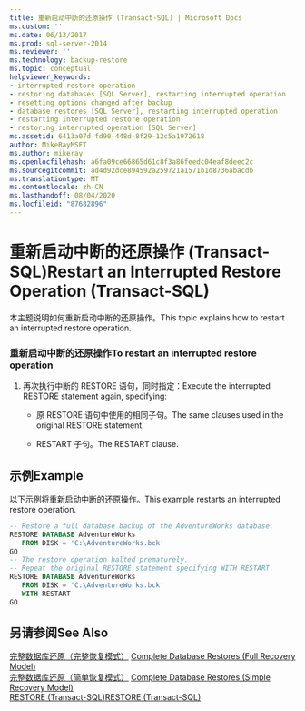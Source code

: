 ```yaml
---
title: 重新启动中断的还原操作 (Transact-SQL) | Microsoft Docs
ms.custom: ''
ms.date: 06/13/2017
ms.prod: sql-server-2014
ms.reviewer: ''
ms.technology: backup-restore
ms.topic: conceptual
helpviewer_keywords:
- interrupted restore operation
- restoring databases [SQL Server], restarting interrupted operation
- resetting options changed after backup
- database restores [SQL Server], restarting interrupted operation
- restarting interrupted restore operation
- restoring interrupted operation [SQL Server]
ms.assetid: 6413a07d-fd90-448d-8f29-12c5a1972618
author: MikeRayMSFT
ms.author: mikeray
ms.openlocfilehash: a6fa09ce66865d61c8f3a86feedc04eaf8deec2c
ms.sourcegitcommit: ad4d92dce894592a259721a1571b1d8736abacdb
ms.translationtype: MT
ms.contentlocale: zh-CN
ms.lasthandoff: 08/04/2020
ms.locfileid: "87682896"
---
```

# <a name="restart-an-interrupted-restore-operation-transact-sql"></a><span data-ttu-id="7ca8e-102">重新启动中断的还原操作 (Transact-SQL)</span><span class="sxs-lookup"><span data-stu-id="7ca8e-102">Restart an Interrupted Restore Operation (Transact-SQL)</span></span>
  <span data-ttu-id="7ca8e-103">本主题说明如何重新启动中断的还原操作。</span><span class="sxs-lookup"><span data-stu-id="7ca8e-103">This topic explains how to restart an interrupted restore operation.</span></span>  
  
### <a name="to-restart-an-interrupted-restore-operation"></a><span data-ttu-id="7ca8e-104">重新启动中断的还原操作</span><span class="sxs-lookup"><span data-stu-id="7ca8e-104">To restart an interrupted restore operation</span></span>  
  
1.  <span data-ttu-id="7ca8e-105">再次执行中断的 RESTORE 语句，同时指定：</span><span class="sxs-lookup"><span data-stu-id="7ca8e-105">Execute the interrupted RESTORE statement again, specifying:</span></span>  
  
    -   <span data-ttu-id="7ca8e-106">原 RESTORE 语句中使用的相同子句。</span><span class="sxs-lookup"><span data-stu-id="7ca8e-106">The same clauses used in the original RESTORE statement.</span></span>  
  
    -   <span data-ttu-id="7ca8e-107">RESTART 子句。</span><span class="sxs-lookup"><span data-stu-id="7ca8e-107">The RESTART clause.</span></span>  
  
## <a name="example"></a><span data-ttu-id="7ca8e-108">示例</span><span class="sxs-lookup"><span data-stu-id="7ca8e-108">Example</span></span>  
 <span data-ttu-id="7ca8e-109">以下示例将重新启动中断的还原操作。</span><span class="sxs-lookup"><span data-stu-id="7ca8e-109">This example restarts an interrupted restore operation.</span></span>  
  
```sql  
-- Restore a full database backup of the AdventureWorks database.  
RESTORE DATABASE AdventureWorks  
   FROM DISK = 'C:\AdventureWorks.bck'  
GO  
-- The restore operation halted prematurely.  
-- Repeat the original RESTORE statement specifying WITH RESTART.  
RESTORE DATABASE AdventureWorks   
   FROM DISK = 'C:\AdventureWorks.bck'  
   WITH RESTART  
GO  
```  
  
## <a name="see-also"></a><span data-ttu-id="7ca8e-110">另请参阅</span><span class="sxs-lookup"><span data-stu-id="7ca8e-110">See Also</span></span>  
 <span data-ttu-id="7ca8e-111">[完整数据库还原（完整恢复模式）](complete-database-restores-full-recovery-model.md) </span><span class="sxs-lookup"><span data-stu-id="7ca8e-111">[Complete Database Restores &#40;Full Recovery Model&#41;](complete-database-restores-full-recovery-model.md) </span></span>  
 <span data-ttu-id="7ca8e-112">[完整数据库还原（简单恢复模式）](complete-database-restores-simple-recovery-model.md) </span><span class="sxs-lookup"><span data-stu-id="7ca8e-112">[Complete Database Restores &#40;Simple Recovery Model&#41;](complete-database-restores-simple-recovery-model.md) </span></span>  
 [<span data-ttu-id="7ca8e-113">RESTORE &#40;Transact-SQL&#41;</span><span class="sxs-lookup"><span data-stu-id="7ca8e-113">RESTORE &#40;Transact-SQL&#41;</span></span>](/sql/t-sql/statements/restore-statements-transact-sql)  
  
  
